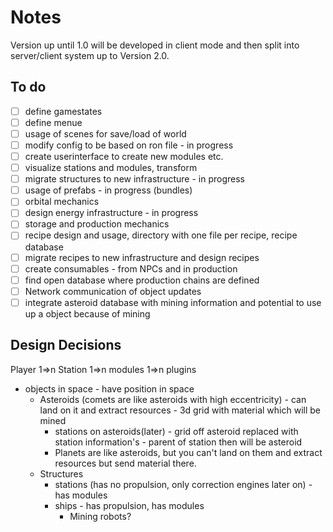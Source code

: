 # Notes

Version up until 1.0 will be developed in client mode and then split into server/client system up to Version 2.0.

## To do
- [ ] define gamestates
- [ ] define menue
- [ ] usage of scenes for save/load of world
- [ ] modify config to be based on ron file - in progress
- [ ] create userinterface to create new modules etc.
- [ ] visualize stations and modules, transform
- [ ] migrate structures to new infrastructure - in progress
- [ ] usage of prefabs - in progress (bundles)
- [ ] orbital mechanics
- [ ] design energy infrastructure - in progress
- [ ] storage and production mechanics
- [ ] recipe design and usage, directory with one file per recipe, recipe database
- [ ] migrate recipes to new infrastructure and design recipes
- [ ] create consumables - from NPCs and in production
- [ ] find open database where production chains are defined
- [ ] Network communication of object updates
- [ ] integrate asteroid database with mining information and potential to use up a object because of mining

## Design Decisions

Player 1=>n Station 1=>n modules 1=>n plugins

- objects in space - have position in space
  - Asteroids (comets are like asteroids with high eccentricity) - can land on it and extract resources - 3d grid with material which will be mined
    - stations on asteroids(later) - grid off asteroid replaced with station information's - parent of station then will be asteroid
    - Planets are like asteroids, but you can't land on them and extract resources but send material there.
  - Structures
    - stations (has no propulsion, only correction engines later on) - has modules
    - ships - has propulsion, has modules
      - Mining robots?
